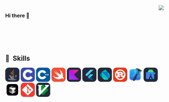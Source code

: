 <img align="right" src="https://github-readme-stats.vercel.app/api?username=yuxiaopeng&show_icons=true&icon_color=CE1D2D&text_color=718096&bg_color=00000000&hide_title=true&hide_border=true" />

### Hi there 👋

<br/>
<br/>
<br/>
<br/>

<h2> 🚀 &nbsp;Skills</h2>
<p align="left">
<img src="assets/Java-Dark.svg" alt="java" title="Java" width="45" height="45"/>
<img src="assets/C.svg" alt="c" title="C" width="45" height="45"/> 
<img src="assets/CPP.svg" alt="cpp" title="C++" width="45" height="45"/>
<img src="assets/Swift.svg" alt="swift" title="Swift" width="45" height="45"/>
<img src="assets/Kotlin-Dark.svg" alt="kotlin" title="Kotlin" width="45" height="45"/>
<img src="assets/Flutter-Dark.svg" alt="flutter" title="Flutter" width="45" height="45"/>
<img src="assets/Dart-Dark.svg" alt="dart" title="Dart" width="45" height="45"/>    
<img src="assets/Rust.svg" alt="rust" title="Rust" width="45" height="45"/>
<img src="assets/Xcode.png" alt="Xcode" title="Xcode" width="45" height="45"/>
<img src="assets/AndroidStudio-Dark.svg" alt="androidstudio" title="Android Studio" width="45" height="45"/>
<img src="assets/Cursor.png" alt="Cursor" title="Cursor" width="45" height="45"/>
<img src="assets/Git.svg" alt="git" title="Git" width="45" height="45"/>
<img src="assets/VIM-Dark.svg" alt="vim" title="Vim" width="45" height="45"/>
</p>
